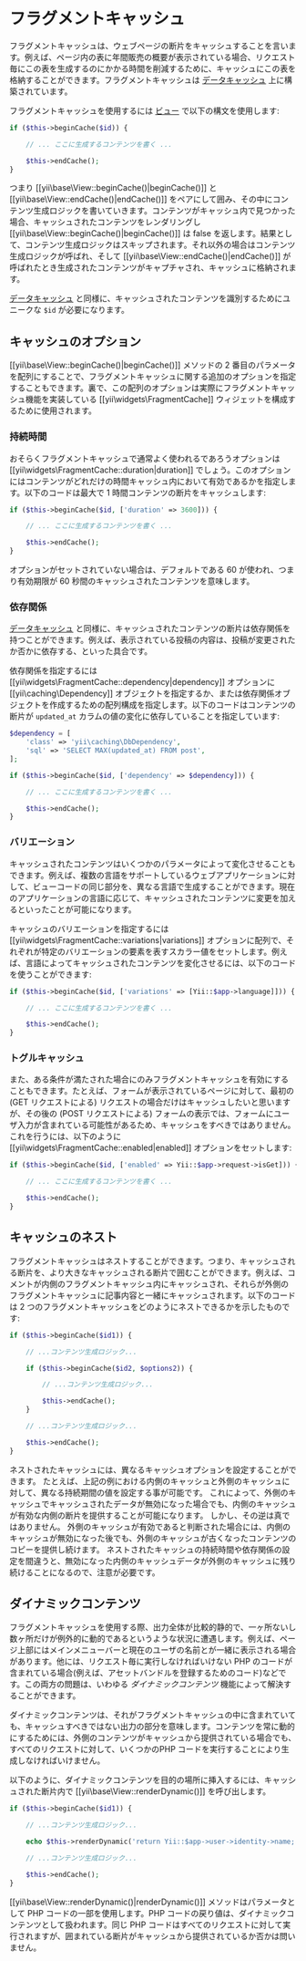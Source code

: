 フラグメントキャッシュ
================

フラグメントキャッシュは、ウェブページの断片をキャッシュすることを言います。例えば、ページ内の表に年間販売の概要が表示されている場合、リクエスト毎にこの表を生成するのにかかる時間を削減するために、キャッシュにこの表を格納することができます。フラグメントキャッシュは [データキャッシュ](caching-data.md) 上に構築されています。

フラグメントキャッシュを使用するには [ビュー](structure-views.md) で以下の構文を使用します:

```php
if ($this->beginCache($id)) {

    // ... ここに生成するコンテンツを書く ...

    $this->endCache();
}
```

つまり [[yii\base\View::beginCache()|beginCache()]] と [[yii\base\View::endCache()|endCache()]] をペアにして囲み、その中にコンテンツ生成ロジックを書いていきます。コンテンツがキャッシュ内で見つかった場合、キャッシュされたコンテンツをレンダリングし [[yii\base\View::beginCache()|beginCache()]] は false を返します。結果として、コンテンツ生成ロジックはスキップされます。それ以外の場合はコンテンツ生成ロジックが呼ばれ、そして [[yii\base\View::endCache()|endCache()]] が呼ばれたとき生成されたコンテンツがキャプチャされ、キャッシュに格納されます。

[データキャッシュ](caching-data.md) と同様に、キャッシュされたコンテンツを識別するためにユニークな `$id` が必要になります。


## キャッシュのオプション <a name="caching-options"></a>

[[yii\base\View::beginCache()|beginCache()]] メソッドの 2 番目のパラメータを配列にすることで、フラグメントキャッシュに関する追加のオプションを指定することもできます。裏で、この配列のオプションは実際にフラグメントキャッシュ機能を実装している [[yii\widgets\FragmentCache]] ウィジェットを構成するために使用されます。

### 持続時間 <a name="duration"></a>


おそらくフラグメントキャッシュで通常よく使われるであろうオプションは [[yii\widgets\FragmentCache::duration|duration]] でしょう。このオプションにはコンテンツがどれだけの時間キャッシュ内において有効であるかを指定します。以下のコードは最大で 1 時間コンテンツの断片をキャッシュします:

```php
if ($this->beginCache($id, ['duration' => 3600])) {

    // ... ここに生成するコンテンツを書く ...

    $this->endCache();
}
```

オプションがセットされていない場合は、デフォルトである 60 が使われ、つまり有効期限が 60 秒間のキャッシュされたコンテンツを意味します。


### 依存関係 <a name="dependencies"></a>

[データキャッシュ](caching-data.md#cache-dependencies) と同様に、キャッシュされたコンテンツの断片は依存関係を持つことができます。例えば、表示されている投稿の内容は、投稿が変更されたか否かに依存する、といった具合です。

依存関係を指定するには [[yii\widgets\FragmentCache::dependency|dependency]] オプションに [[yii\caching\Dependency]] オブジェクトを指定するか、または依存関係オブジェクトを作成するための配列構成を指定します。以下のコードはコンテンツの断片が `updated_at` カラムの値の変化に依存していることを指定しています:

```php
$dependency = [
    'class' => 'yii\caching\DbDependency',
    'sql' => 'SELECT MAX(updated_at) FROM post',
];

if ($this->beginCache($id, ['dependency' => $dependency])) {

    // ... ここに生成するコンテンツを書く ...

    $this->endCache();
}
```


### バリエーション <a name="variations"></a>

キャッシュされたコンテンツはいくつかのパラメータによって変化させることもできます。例えば、複数の言語をサポートしているウェブアプリケーションに対して、ビューコードの同じ部分を、異なる言語で生成することができます。現在のアプリケーションの言語に応じて、キャッシュされたコンテンツに変更を加えるといったことが可能になります。

キャッシュのバリエーションを指定するには [[yii\widgets\FragmentCache::variations|variations]] オプションに配列で、それぞれが特定のバリエーションの要素を表すスカラー値をセットします。例えば、言語によってキャッシュされたコンテンツを変化させるには、以下のコードを使うことができます:

```php
if ($this->beginCache($id, ['variations' => [Yii::$app->language]])) {

    // ... ここに生成するコンテンツを書く ...

    $this->endCache();
}
```


### トグルキャッシュ <a name="toggling-caching"></a>

また、ある条件が満たされた場合にのみフラグメントキャッシュを有効にすることもできます。たとえば、フォームが表示されているページに対して、最初の (GET リクエストによる) リクエストの場合だけはキャッシュしたいと思いますが、その後の (POST リクエストによる) フォームの表示では、フォームにユーザ入力が含まれている可能性があるため、キャッシュをすべきではありません。これを行うには、以下のように [[yii\widgets\FragmentCache::enabled|enabled]] オプションをセットします:

```php
if ($this->beginCache($id, ['enabled' => Yii::$app->request->isGet])) {

    // ... ここに生成するコンテンツを書く ...

    $this->endCache();
}
```


## キャッシュのネスト <a name="nested-caching"></a>

フラグメントキャッシュはネストすることができます。つまり、キャッシュされる断片を、より大きなキャッシュされる断片で囲むことができます。例えば、コメントが内側のフラグメントキャッシュ内にキャッシュされ、それらが外側のフラグメントキャッシュに記事内容と一緒にキャッシュされます。以下のコードは 2 つのフラグメントキャッシュをどのようにネストできるかを示したものです:

```php
if ($this->beginCache($id1)) {

    // ...コンテンツ生成ロジック...

    if ($this->beginCache($id2, $options2)) {

        // ...コンテンツ生成ロジック...

        $this->endCache();
    }

    // ...コンテンツ生成ロジック...

    $this->endCache();
}
```

ネストされたキャッシュには、異なるキャッシュオプションを設定することができます。 たとえば、上記の例における内側のキャッシュと外側のキャッシュに対して、異なる持続期間の値を設定する事が可能です。 これによって、外側のキャッシュでキャッシュされたデータが無効になった場合でも、内側のキャッシュが有効な内側の断片を提供することが可能になります。 しかし、その逆は真ではありません。 外側のキャッシュが有効であると判断された場合には、内側のキャッシュが無効になった後でも、外側のキャッシュが古くなったコンテンツのコピーを提供し続けます。 ネストされたキャッシュの持続時間や依存関係の設定を間違うと、無効になった内側のキャッシュデータが外側のキャッシュに残り続けることになるので、注意が必要です。


## ダイナミックコンテンツ <a name="dynamic-content"></a>

フラグメントキャッシュを使用する際、出力全体が比較的静的で、一ヶ所ないし数ヶ所だけが例外的に動的であるというような状況に遭遇します。例えば、ページ上部にはメインメニューバーと現在のユーザの名前とが一緒に表示される場合があります。他には、リクエスト毎に実行しなければいけない PHP のコードが含まれている場合(例えば、アセットバンドルを登録するためのコード)などです。この両方の問題は、いわゆる *ダイナミックコンテンツ* 機能によって解決することができます。

ダイナミックコンテンツは、それがフラグメントキャッシュの中に含まれていても、キャッシュすべきではない出力の部分を意味します。コンテンツを常に動的にするためには、外側のコンテンツがキャッシュから提供されている場合でも、すべてのリクエストに対して、いくつかのPHP コードを実行することにより生成しなければいけません。

以下のように、ダイナミックコンテンツを目的の場所に挿入するには、キャッシュされた断片内で [[yii\base\View::renderDynamic()]] を呼び出します。

```php
if ($this->beginCache($id1)) {

    // ...コンテンツ生成ロジック...

    echo $this->renderDynamic('return Yii::$app->user->identity->name;');

    // ...コンテンツ生成ロジック...

    $this->endCache();
}
```

[[yii\base\View::renderDynamic()|renderDynamic()]] メソッドはパラメータとして PHP コードの一部を使用します。PHP コードの戻り値は、ダイナミックコンテンツとして扱われます。同じ PHP コードはすべてのリクエストに対して実行されますが、囲まれている断片がキャッシュから提供されているか否かは問いません。
